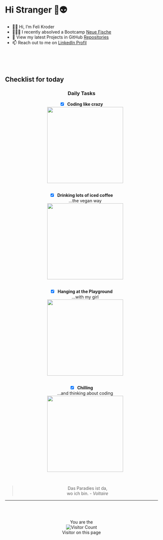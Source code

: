 # Hi Stranger 🖖👽

- 🙋‍♀️ Hi, I’m Feli Kroder 
- 👩🏻‍💻 I recently absolved a Bootcamp [Neue Fische](https://github.com/neuefische)
- 👀 View my latest Projects in GitHub [Repositories](https://github.com/FeliKroder?tab=repositories)
- 📫 Reach out to me on [LinkedIn Profil](https://www.linkedin.com/in/felicitas-kroder)

<br>
<br>
<br>

## Checklist for today

<div align="center">

### Daily Tasks

- [x] **Coding like crazy**
  <br>
  <img src="https://media.giphy.com/media/JIX9t2j0ZTN9S/giphy.gif" width="250">
  <br>
  <br>
- [x] **Drinking lots of iced coffee**
  <br>
  ...the vegan way  
  <img src="https://i.pinimg.com/564x/58/a7/b6/58a7b6a4cdccfc9ee7629bdcf98e42ac.jpg" width="250">
  <br>
  <br>
- [x] **Hanging at the Playground**
  <br>
  ...with my girl  
  <img src="https://media.giphy.com/media/5e22AmU8fqJpxCWZpF/giphy.gif" width="250">
  <br>
  <br>
- [x] **Chilling**
  <br>
  ...and thinking about coding  
  <img src="https://images.unsplash.com/photo-1630436476807-03b13bd02e0c?ixlib=rb-4.0.3&ixid=M3wxMjA3fDB8MHxwaG90by1wYWdlfHx8fGVufDB8fHx8fA%3D%3D&auto=format&fit=crop&w=1587&q=80" width="250">


<br>



> Das Paradies ist da,  
> wo ich bin. - *Voltaire*
---

<br>
<br>

You are the
<br>
![Visitor Count](https://profile-counter.glitch.me/FeliKroder/count.svg) <br>
Visitor on this page

</div>
